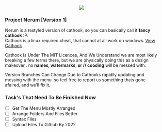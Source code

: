 <center>
<img src="https://cdn.discordapp.com/attachments/779964208019537960/902319895797202954/Untitled_3.png"></img>
</center>

### Project Nerum [Version 1]
Nerum is a restyled version of cathook, so you can basically call it __fancy cathook__ :P. <br>
Cathook is a linux required cheat, that cannot at all work on windows. [View Cathook](https://github.com/nullworks/cathook)
<br>

Cathook Is Under The MIT Licences, And We Understand we are most likely breaking a few terms there, but we are physically doing this as a design makeover,. no **names, watermarks, or // cooding** will be messed with.

Version Branches Can Change Due to Cathooks rapidlly updating and messing with the menu. so feel free to report us something thats gone afaired, and we'll fix it.

### Task's That Need To Be Finished Now
- [ ] Get The Menu Mostly Arranged
- [ ] Arrange Folders And Files Better
- [ ] Syntax Files
- [ ] Upload Files To Github By 2022
